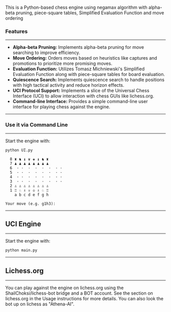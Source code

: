 This is a Python-based chess engine using negamax algorithm with alpha-beta pruning, piece-square tables, Simplified Evaluation Function and move ordering

### Features
---------
- **Alpha-beta Pruning:** Implements alpha-beta pruning for move searching to improve efficiency.
- **Move Ordering:** Orders moves based on heuristics like captures and promotions to prioritize more promising moves.
- **Evaluation Function:** Utilizes Tomasz Michniewski's Simplified Evaluation Function along with piece-square tables for board evaluation.
- **Quiescence Search:** Implements quiescence search to handle positions with high tactical activity and reduce horizon effects.
- **UCI Protocol Support:** Implements a slice of the Universal Chess Interface (UCI) to allow interaction with chess GUIs like lichess.org.
- **Command-line Interface:** Provides a simple command-line user interface for playing chess against the engine.

---
### Use it via Command Line
---------
Start the engine with:

```python UI.py```

```
  8 ♜ ♞ ♝ ♛ ♚ ♝ ♞ ♜
  7 ♟ ♟ ♟ ♟ ♟ ♟ ♟ ♟
  6  · ·  ·  ·  ·  ·  · ·
  5  · ·  ·  ·  ·  ·  · ·
  4  · ·  ·  ·  ·  ·  · ·
  3  · ·  ·  ·  ·  ·  · ·
  2 ♙ ♙ ♙ ♙ ♙ ♙ ♙ ♙
  1 ♖ ♘ ♗ ♕ ♔ ♗ ♘ ♖
    a b c d e f g h

Your move (e.g. g1h3):
```
---


## UCI Engine
---------
Start the engine with:

```python main.py```



---
## Lichess.org
---------
You can play against the engine on lichess.org using the ShailChoksi/lichess-bot bridge and a BOT account. See the section on lichess.org in the Usage instructions for more details.
You can also look the bot up on lichess as "Athena-AI".

